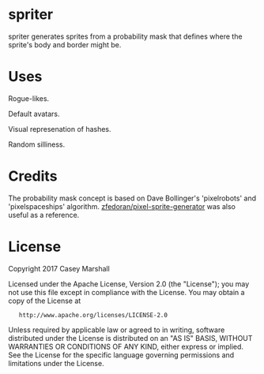 
# spriter

spriter generates sprites from a probability mask that defines where the
sprite's body and border might be.

# Uses

Rogue-likes.

Default avatars.

Visual represenation of hashes.

Random silliness.

# Credits

The probability mask concept is based on Dave Bollinger's 'pixelrobots' and
'pixelspaceships' algorithm.
[zfedoran/pixel-sprite-generator](https://github.com/zfedoran/pixel-sprite-generator)
was also useful as a reference.

# License

Copyright 2017 Casey Marshall

   Licensed under the Apache License, Version 2.0 (the "License");
   you may not use this file except in compliance with the License.
   You may obtain a copy of the License at

       http://www.apache.org/licenses/LICENSE-2.0

   Unless required by applicable law or agreed to in writing, software
   distributed under the License is distributed on an "AS IS" BASIS,
   WITHOUT WARRANTIES OR CONDITIONS OF ANY KIND, either express or implied.
   See the License for the specific language governing permissions and
   limitations under the License.
